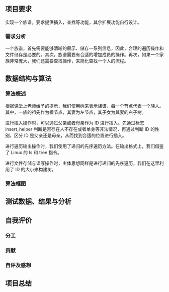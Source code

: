 ## 项目要求

实现一个族谱。要求提供插入，查找等功能，其余扩展功能自行设计。

### 需求分析

一个族谱，首先需要能够清晰的展示、储存一系列信息，因此，合理的遍历操作和文件储存是必要的。其次，族谱需要有合适的增加成员的操作。再次，如果一个家族非常庞大，我们还需要查找操作，来简化查找一个人的流程。

## 数据结构与算法

### 算法概述

根据课堂上老师给予的提示，我们使用树来表示族谱，每一个节点代表一个族人。其中，一族的祖先作为根节点，其妻为左节点，其子女为其妻的右子树。

进行插入操作时，可以通过父亲或者母亲作为 ID 进行插入。先通过标志 insert_helper 判断是否存在人不存在或者单身等非法情况，再通过判断 ID 的性别，区分 ID 是父亲还是母亲，从而找到合适的位置进行插入。

进行遍历输出操作时，我们使用了递归的先序遍历方法。在输出格式上，我们借鉴了 Linux 的 ls 和 tree 指令。

进行文件存储与读写操作时，主体思想同样是进行递归的先序遍历，我们在这里利用了 ID 的大小来构建树。

### 算法框图

## 测试数据、结果与分析

## 自我评价 

### 分工

### 贡献

### 自评及感想

## 项目总结